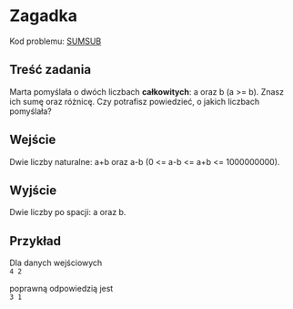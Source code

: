 # Zagadka

Kod problemu: [SUMSUB](https://themis.lo14.wroc.pl/ZAISD2017GR3/SUMSUB)

## Treść zadania

Marta pomyślała o dwóch liczbach **całkowitych**: a oraz b (a >= b). Znasz ich sumę oraz różnicę. Czy potrafisz powiedzieć, o jakich liczbach pomyślała?

## Wejście

Dwie liczby naturalne: a+b oraz a-b (0 <= a-b <= a+b <= 1000000000).

## Wyjście

Dwie liczby po spacji: a oraz b.

## Przykład

Dla danych wejściowych  
`4 2`

poprawną odpowiedzią jest  
`3 1`